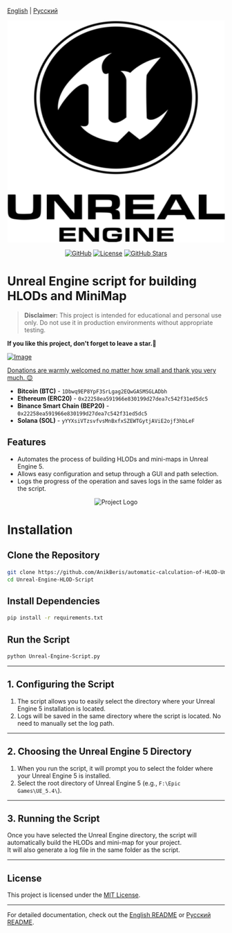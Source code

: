 
[English](/README.md) | [Русский](/README_ru_RU.md)

<p align="center">
  <picture>
    <source media="(prefers-color-scheme: dark)" srcset="./media/logo-dark.png">
    <img alt="Project Logo" src="./media/logo-light.png" width="512" height="512">
  </picture>
</p>

<div align="center">

[![GitHub](https://img.shields.io/badge/GitHub-blue?style=flat&logo=github)](https://github.com/AnikBeris/automatic-calculation-of-HLOD-Unreal-Engine)
[![License](https://img.shields.io/badge/License-purple?style=flat&logo=github)](./LICENSE)
[![GitHub Stars](https://img.shields.io/github/stars/your-repo?style=flat&logo=github&label=Stars&color=orange)](https://github.com/AnikBeris/automatic-calculation-of-HLOD-Unreal-Engine)

</div>

# Unreal Engine script for building HLODs and MiniMap

> **Disclaimer:** This project is intended for educational and personal use only. Do not use it in production environments without appropriate testing.

**If you like this project, don't forget to leave a star.**:star2:

<p align="left">
  <a href="https://pay.cloudtips.ru/p/7249ba98" target="_blank">
    <img src="./media/buymeacoffee.png" alt="Image">
  </a>
</p>

[Donations are warmly welcomed no matter how small and thank you very much. 😌](https://pay.cloudtips.ru/p/7249ba98)

- **Bitcoin (BTC)** - `1Dbwq9EP8YpF3SrLgag2EQwGASMSGLADbh`
- **Ethereum (ERC20)** - `0x22258ea591966e830199d27dea7c542f31ed5dc5`
- **Binance Smart Chain (BEP20)** - `0x22258ea591966e830199d27dea7c542f31ed5dc5`
- **Solana (SOL)** - `yYYXsiVTzsvfvsMnBxfxSZEWTGytjAViE2ojf3hbLeF`


## Features
- Automates the process of building HLODs and mini-maps in Unreal Engine 5.  
- Allows easy configuration and setup through a GUI and path selection.  
- Logs the progress of the operation and saves logs in the same folder as the script.  

<p align="center">
  <picture>
    <source media="(prefers-color-scheme: dark)" srcset="./media/05-info-channel-del.gif">
    <img alt="Project Logo" src="./media/05-info-channel-del.gif">
  </picture>
</p>


# Installation

## Clone the Repository
```bash
git clone https://github.com/AnikBeris/automatic-calculation-of-HLOD-Unreal-Engine.git
cd Unreal-Engine-HLOD-Script
```

## Install Dependencies
```bash
pip install -r requirements.txt
```

## Run the Script
```bash
python Unreal-Engine-Script.py
```

---

## 1. Configuring the Script
1. The script allows you to easily select the directory where your Unreal Engine 5 installation is located.
2. Logs will be saved in the same directory where the script is located. No need to manually set the log path.

---

## 2. Choosing the Unreal Engine 5 Directory
1. When you run the script, it will prompt you to select the folder where your Unreal Engine 5 is installed.
2. Select the root directory of Unreal Engine 5 (e.g., `F:\Epic Games\UE_5.4\`).

---

## 3. Running the Script
Once you have selected the Unreal Engine directory, the script will automatically build the HLODs and mini-map for your project.  
It will also generate a log file in the same folder as the script.

---

## License
This project is licensed under the [MIT License](https://github.com/YourUsername/Unreal-Engine-Script/blob/main/LICENSE).

---

For detailed documentation, check out the [English README](/README.md) or [Русский README](/README_ru_RU.md).
